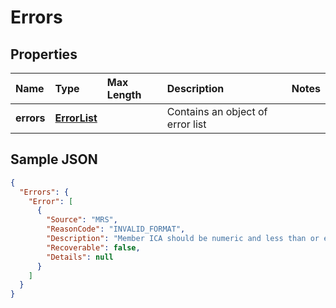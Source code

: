 # Errors

## Properties

| Name | Type | Max Length | Description | Notes |
| :--- | :--- | :--------- | :---------- | :---- |
| **errors** | [**ErrorList**](ErrorList.md) | | Contains an object of error list | |

## Sample JSON

```json
{
  "Errors": {
    "Error": [
      {
        "Source": "MRS",
        "ReasonCode": "INVALID_FORMAT",
        "Description": "Member ICA should be numeric and less than or equal to 11 digit.",
        "Recoverable": false,
        "Details": null
      }
    ]
  }
}
```
